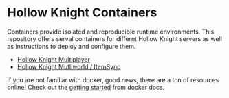 # Hollow Knight Containers

Containers provide isolated and reproducible runtime environments.
This repository offers serval containers for differnt Hollow Knight servers as well as instructions to deploy and configure them.

- [Hollow Knight Multiplayer](hkmp/README.md)
- [Hollow Knight Mutliworld / ItemSync](hkmw/README.md)

If you are not familiar with docker, good news, there are a ton of resources online!
Check out the [getting started](https://docs.docker.com/get-started/get-docker/) from docker docs.